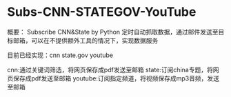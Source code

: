 # Subs-CNN-STATEGOV-YouTube
概要：
Subscribe CNN&amp;State by Python
定时自动抓取数据，通过邮件发送至目标邮箱，可以在不提供额外工具的情况下，实现数据服务

目前已经实现：cnn state.gov youtube

cnn:通过关键词筛选，将网页保存成pdf发送至邮箱
state:订阅china专题，将网页保存成pdf发送至邮箱
youtube:订阅指定频道，将视频保存成mp3音频，发送至邮箱



